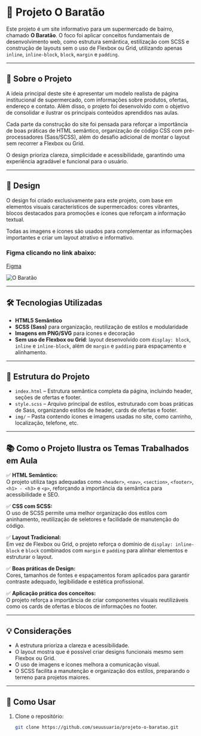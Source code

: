 # 🛒 Projeto O Baratão

Este projeto é um site informativo para um supermercado de bairro, chamado **O Baratão**. O foco foi aplicar conceitos fundamentais de desenvolvimento web, como estrutura semântica, estilização com SCSS e construção de layouts sem o uso de Flexbox ou Grid, utilizando apenas `inline`, `inline-block`, `block`, `margin` e `padding`.

---

## 🎯 Sobre o Projeto

A ideia principal deste site é apresentar um modelo realista de página institucional de supermercado, com informações sobre produtos, ofertas, endereço e contato. Além disso, o projeto foi desenvolvido com o objetivo de consolidar e ilustrar os principais conteúdos aprendidos nas aulas.

Cada parte da construção do site foi pensada para reforçar a importância de boas práticas de HTML semântico, organização de código CSS com pré-processadores (Sass/SCSS), além do desafio adicional de montar o layout sem recorrer a Flexbox ou Grid.

O design prioriza clareza, simplicidade e acessibilidade, garantindo uma experiência agradável e funcional para o usuário.

---

## 🎨 Design

O design foi criado exclusivamente para este projeto, com base em elementos visuais característicos de supermercados: cores vibrantes, blocos destacados para promoções e ícones que reforçam a informação textual.

Todas as imagens e ícones são usados para complementar as informações importantes e criar um layout atrativo e informativo.
### Figma clicando no link abaixo:
<a href="https://www.figma.com/design/PiPhoRt14Dh3QbFn9qA6zT/O-barat%C3%A3o?node-id=0-1&p=f&t=4Pbf1dHhddBvcyRA-0">Figma</a>

![O Baratão](https://github.com/user-attachments/assets/de35af7e-16b6-49be-a9cb-f5f13020ca51)

---

## 🛠 Tecnologias Utilizadas

- **HTML5 Semântico**
- **SCSS (Sass)** para organização, reutilização de estilos e modularidade
- **Imagens em PNG/SVG** para ícones e decoração
- **Sem uso de Flexbox ou Grid**: layout desenvolvido com `display: block`, `inline` e `inline-block`, além de `margin` e `padding` para espaçamento e alinhamento.

---

## 📁 Estrutura do Projeto

- `index.html` – Estrutura semântica completa da página, incluindo header, seções de ofertas e footer.
- `style.scss` – Arquivo principal de estilos, estruturado com boas práticas de Sass, organizando estilos de header, cards de ofertas e footer.
- `img/` – Pasta contendo ícones e imagens usadas no site, como carrinho, localização, telefone, etc.

---

## 📚 Como o Projeto Ilustra os Temas Trabalhados em Aula

✅ **HTML Semântico:**  
O projeto utiliza tags adequadas como `<header>`, `<nav>`, `<section>`, `<footer>`, `<h1> - <h3>` e `<p>`, reforçando a importância da semântica para acessibilidade e SEO.

✅ **CSS com SCSS:**  
O uso de SCSS permite uma melhor organização dos estilos com aninhamento, reutilização de seletores e facilidade de manutenção do código.

✅ **Layout Tradicional:**  
Em vez de Flexbox ou Grid, o projeto reforça o domínio de `display: inline-block` e `block` combinados com `margin` e `padding` para alinhar elementos e estruturar o layout.

✅ **Boas práticas de Design:**  
Cores, tamanhos de fontes e espaçamentos foram aplicados para garantir contraste adequado, legibilidade e estética profissional.

✅ **Aplicação prática dos conceitos:**  
O projeto reforça a importância de criar componentes visuais reutilizáveis como os cards de ofertas e blocos de informações no footer.

---

## 💡 Considerações

- A estrutura prioriza a clareza e acessibilidade.
- O layout mostra que é possível criar designs funcionais mesmo sem Flexbox ou Grid.
- O uso de imagens e ícones melhora a comunicação visual.
- O SCSS facilita a manutenção e organização dos estilos, preparando o terreno para projetos maiores.

---

## 🚀 Como Usar

1. Clone o repositório:  
   ```bash
   git clone https://github.com/seuusuario/projeto-o-baratao.git
